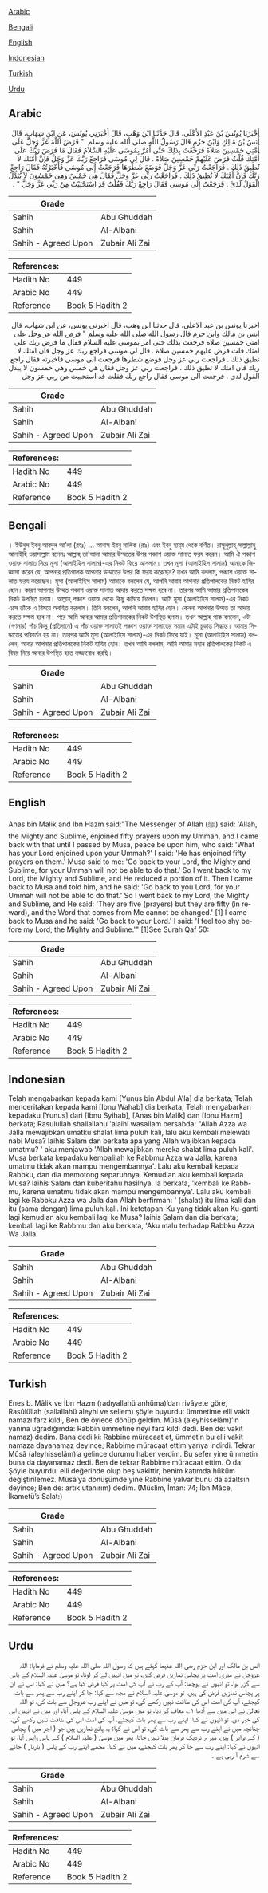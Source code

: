 [Arabic](#arabic)

[Bengali](#bengali)

[English](#english)

[Indonesian](#indonesian)

[Turkish](#turkish)

[Urdu](#urdu)

## Arabic


<div dir="rtl" lang="ar" style={{fontSize:'larger',backgroundColor:'#f8f9fa',padding:20}}>
أَخْبَرَنَا يُونُسُ بْنُ عَبْدِ الأَعْلَى، قَالَ حَدَّثَنَا ابْنُ وَهْبٍ، قَالَ أَخْبَرَنِي يُونُسُ، عَنِ ابْنِ شِهَابٍ، قَالَ أَنَسُ بْنُ مَالِكٍ وَابْنُ حَزْمٍ قَالَ رَسُولُ اللَّهِ صلى الله عليه وسلم ‏ "‏ فَرَضَ اللَّهُ عَزَّ وَجَلَّ عَلَى أُمَّتِي خَمْسِينَ صَلاَةً فَرَجَعْتُ بِذَلِكَ حَتَّى أَمُرَّ بِمُوسَى عَلَيْهِ السَّلاَمُ فَقَالَ مَا فَرَضَ رَبُّكَ عَلَى أُمَّتِكَ قُلْتُ فَرَضَ عَلَيْهِمْ خَمْسِينَ صَلاَةً ‏.‏ قَالَ لِي مُوسَى فَرَاجِعْ رَبَّكَ عَزَّ وَجَلَّ فَإِنَّ أُمَّتَكَ لاَ تُطِيقُ ذَلِكَ ‏.‏ فَرَاجَعْتُ رَبِّي عَزَّ وَجَلَّ فَوَضَعَ شَطْرَهَا فَرَجَعْتُ إِلَى مُوسَى فَأَخْبَرْتُهُ فَقَالَ رَاجِعْ رَبَّكَ فَإِنَّ أُمَّتَكَ لاَ تُطِيقُ ذَلِكَ ‏.‏ فَرَاجَعْتُ رَبِّي عَزَّ وَجَلَّ فَقَالَ هِيَ خَمْسٌ وَهِيَ خَمْسُونَ لاَ يُبَدَّلُ الْقَوْلُ لَدَىَّ ‏.‏ فَرَجَعْتُ إِلَى مُوسَى فَقَالَ رَاجِعْ رَبَّكَ فَقُلْتُ قَدِ اسْتَحْيَيْتُ مِنْ رَبِّي عَزَّ وَجَلَّ ‏"‏ ‏.‏
</div>
<div style={{backgroundColor:'#f8f9fa',padding:20, marginBottom: 10}}><table> <thead> <tr> <th>Grade</th> <th></th> </tr> </thead> <tbody> <tr><td>Sahih</td><td>Abu Ghuddah</td></tr><tr><td>Sahih</td><td>Al-Albani</td></tr><tr><td>Sahih - Agreed Upon</td><td>Zubair Ali Zai</td></tr></tbody></table><table> <thead> <tr> <th>References:</th> <th></th> </tr> </thead> <tbody><tr><td>Hadith No</td><td>449</td></tr><tr><td>Arabic No</td><td>449</td></tr><tr><td>Reference</td><td>Book 5 Hadith 2</td></tr></tbody></table></div>


<div dir="rtl" lang="ar" style={{fontSize:'larger',backgroundColor:'#f8f9fa',padding:20}}>
اخبرنا يونس بن عبد الاعلى، قال حدثنا ابن وهب، قال اخبرني يونس، عن ابن شهاب، قال انس بن مالك وابن حزم قال رسول الله صلى الله عليه وسلم " فرض الله عز وجل على امتي خمسين صلاة فرجعت بذلك حتى امر بموسى عليه السلام فقال ما فرض ربك على امتك قلت فرض عليهم خمسين صلاة . قال لي موسى فراجع ربك عز وجل فان امتك لا تطيق ذلك . فراجعت ربي عز وجل فوضع شطرها فرجعت الى موسى فاخبرته فقال راجع ربك فان امتك لا تطيق ذلك . فراجعت ربي عز وجل فقال هي خمس وهي خمسون لا يبدل القول لدى . فرجعت الى موسى فقال راجع ربك فقلت قد استحييت من ربي عز وجل
</div>
<div style={{backgroundColor:'#f8f9fa',padding:20, marginBottom: 10}}><table> <thead> <tr> <th>Grade</th> <th></th> </tr> </thead> <tbody> <tr><td>Sahih</td><td>Abu Ghuddah</td></tr><tr><td>Sahih</td><td>Al-Albani</td></tr><tr><td>Sahih - Agreed Upon</td><td>Zubair Ali Zai</td></tr></tbody></table><table> <thead> <tr> <th>References:</th> <th></th> </tr> </thead> <tbody><tr><td>Hadith No</td><td>449</td></tr><tr><td>Arabic No</td><td>449</td></tr><tr><td>Reference</td><td>Book 5 Hadith 2</td></tr></tbody></table></div>

## Bengali


<div dir="ltr" lang="bn" style={{fontSize:'larger',backgroundColor:'#f8f9fa',padding:20}}>
। ইউনুস ইবনু আবদুল আ’লা (রহঃ) ... আনাস ইবনু মালিক (রাঃ) এবং ইবনু হায্‌ম থেকে বর্ণিত। রাসূলুল্লাহ্‌ সাল্লাল্লাহু আলাইহি ওয়াসাল্লাম বলেনঃ আল্লাহ্‌ তা'আলা আমার উম্মতের উপর পঞ্চাশ ওয়াক্ত সালাত ফরয করেন। আমি ঐ পঞ্চাশ ওয়াক্ত সালাত নিয়ে মূসা (আলাইহিস সালাম)-এর নিকট ফিরে আসলাম। তখন মূসা (আলাইহিস সালাম) আমাকে জিজ্ঞাসা করেন যে, আপনার প্রতিপালক আপনার উম্মতের উপর কি ফরয করেছেন? তখন আমি বললাম, পঞ্চাশ ওয়াক্ত সালাত ফরয করেছেন। মূসা (আলাইহিস সালাম) আমাকে বললেন যে, আপনি আবার আপনার প্রতিপালকের নিকট হাযির হোন। কারণ আপনার উম্মত পঞ্চাশ ওয়াক্ত সালাত আদায় করতে সক্ষম হবে না। তারপর আমি আমার প্রতিপালকের নিকট উপস্থিত হলাম। আল্লাহ্‌ পঞ্চাশ ওয়াক্ত থেকে কিছু কমিয়ে দিলেন। আমি মূসা (আলাইহিস সালাম)-এর নিকট এসে তাঁকে এ বিষয়ে অবহিত করলাম। তিনি বললেন, আপনি আবার হাযির হোন। কেননা আপনার উম্মত তা আদায় করতে সক্ষম হবে না। পরে আমি আবার আমার প্রতিপালকের নিকট উপস্থিত হলাম। তখন আল্লাহ্‌ পাক বললেন, এটা (গণনার) পাঁচ কিন্তু (প্রতিদানে) এ পাঁচ ওয়াক্ত সালাতই পঞ্চাশ ওয়াক্ত সালাতের সমান এটাই চূড়ান্ত সিদ্ধান্ত। আমার সিদ্ধান্তের পরিবর্তন হয় না। তারপর আমি মূসা (আলাইহিস সালাম)-এর নিকট ফিরে যাই। মূসা (আলাইহিস সালাম) বললেন, আবার আপনার প্রতিপালকের নিকট হাযির হোন। তখন আমি বললাম, আমি আমার মহান প্রতিপালকের নিকট এ বিষয় নিয়ে আবার উপস্থিত হতে লজ্জাবোধ করছি।
</div>
<div style={{backgroundColor:'#f8f9fa',padding:20, marginBottom: 10}}><table> <thead> <tr> <th>Grade</th> <th></th> </tr> </thead> <tbody> <tr><td>Sahih</td><td>Abu Ghuddah</td></tr><tr><td>Sahih</td><td>Al-Albani</td></tr><tr><td>Sahih - Agreed Upon</td><td>Zubair Ali Zai</td></tr></tbody></table><table> <thead> <tr> <th>References:</th> <th></th> </tr> </thead> <tbody><tr><td>Hadith No</td><td>449</td></tr><tr><td>Arabic No</td><td>449</td></tr><tr><td>Reference</td><td>Book 5 Hadith 2</td></tr></tbody></table></div>

## English


<div dir="ltr" lang="en" style={{fontSize:'larger',backgroundColor:'#f8f9fa',padding:20}}>
Anas bin Malik and Ibn Hazm said:"The Messenger of Allah (ﷺ) said: 'Allah, the Mighty and Sublime, enjoined fifty prayers upon my Ummah, and I came back with that until I passed by Musa, peace be upon him, who said: 'What has your Lord enjoined upon your Ummah?' I said: 'He has enjoined fifty prayers on them.' Musa said to me: 'Go back to your Lord, the Mighty and Sublime, for your Ummah will not be able to do that.' So I went back to my Lord, the Mighty and Sublime, and He reduced a portion of it. Then I came back to Musa and told him, and he said: 'Go back to you Lord, for your Ummah will not be able to do that.' So I went back to my Lord, the Mighty and Sublime, and He said: 'They are five (prayers) but they are fifty (in reward), and the Word that comes from Me cannot be changed.' [1] I came back to Musa and he said: 'Go back to your Lord.' I said: 'I feel too shy before my Lord, the Mighty and Sublime.'" [1]See Surah Qaf 50:
</div>
<div style={{backgroundColor:'#f8f9fa',padding:20, marginBottom: 10}}><table> <thead> <tr> <th>Grade</th> <th></th> </tr> </thead> <tbody> <tr><td>Sahih</td><td>Abu Ghuddah</td></tr><tr><td>Sahih</td><td>Al-Albani</td></tr><tr><td>Sahih - Agreed Upon</td><td>Zubair Ali Zai</td></tr></tbody></table><table> <thead> <tr> <th>References:</th> <th></th> </tr> </thead> <tbody><tr><td>Hadith No</td><td>449</td></tr><tr><td>Arabic No</td><td>449</td></tr><tr><td>Reference</td><td>Book 5 Hadith 2</td></tr></tbody></table></div>

## Indonesian


<div dir="ltr" lang="id" style={{fontSize:'larger',backgroundColor:'#f8f9fa',padding:20}}>
Telah mengabarkan kepada kami [Yunus bin Abdul A'la] dia berkata; Telah menceritakan kepada kami [Ibnu Wahab] dia berkata; Telah mengabarkan kepadaku [Yunus] dari [Ibnu Syihab], [Anas bin Malik] dan [Ibnu Hazm] berkata; Rasulullah shallallahu 'alaihi wasallam bersabda: "Allah Azza wa Jalla mewajibkan umatku shalat lima puluh kali, lalu aku kembali melewati nabi Musa? laihis Salam dan berkata apa yang Allah wajibkan kepada umatmu? ' aku menjawab 'Allah mewajibkan mereka shalat lima puluh kali'. Musa berkata kepadaku kembalilah ke Rabbmu Azza wa Jalla, karena umatmu tidak akan mampu mengembannya'. Lalu aku kembali kepada Rabbku, dan dia memotong separuhnya. Kemudian aku kembali kepada Musa? laihis Salam dan kuberitahu hasilnya. Ia berkata, 'kembali ke Rabb-mu, karena umatmu tidak akan mampu mengembannya'. Lalu aku kembali lagi ke Rabbku Azza wa Jalla dan Allah berfirman: ' (shalat) itu lima kali dan itu (sama dengan) lima puluh kali. Ini ketetapan-Ku yang tidak akan Ku-ganti lagi kemudian aku kembali lagi ke Musa? laihis Salam dan dia berkata; kembali lagi ke Rabbmu dan aku berkata, 'Aku malu terhadap Rabbku Azza Wa Jalla
</div>
<div style={{backgroundColor:'#f8f9fa',padding:20, marginBottom: 10}}><table> <thead> <tr> <th>Grade</th> <th></th> </tr> </thead> <tbody> <tr><td>Sahih</td><td>Abu Ghuddah</td></tr><tr><td>Sahih</td><td>Al-Albani</td></tr><tr><td>Sahih - Agreed Upon</td><td>Zubair Ali Zai</td></tr></tbody></table><table> <thead> <tr> <th>References:</th> <th></th> </tr> </thead> <tbody><tr><td>Hadith No</td><td>449</td></tr><tr><td>Arabic No</td><td>449</td></tr><tr><td>Reference</td><td>Book 5 Hadith 2</td></tr></tbody></table></div>

## Turkish


<div dir="ltr" lang="tr" style={{fontSize:'larger',backgroundColor:'#f8f9fa',padding:20}}>
Enes b. Mâlik ve İbn Hazm (radıyallahü anhüma)’dan rivâyete göre, Rasûlüllah (sallallahü aleyhi ve sellem) şöyle buyurdu: ümmetime elli vakit namazı farz kıldı, Ben de öylece dönüp geldim. Mûsâ (aleyhisselâm)’ın yanına uğradığımda: Rabbin ümmetine neyi farz kıldı dedi. Ben de: vakit namaz) dedim. Bana dedi ki: Rabbine müracaat et, ümmetin bu elli vakit namaza dayanamaz deyince; Rabbime müracaat ettim yarıya indirdi. Tekrar Mûsâ (aleyhisselâm)’a gelince durumu haber verdim. Bu sefer yine ümmetin buna da dayanamaz dedi. Ben de tekrar Rabbime müracaat ettim. O da: Şöyle buyurdu: elli değerinde olup beş vakittir, benim katımda hüküm değiştirilemez. Mûsâ’ya dönüşümde yine Rabbine yalvar bunu da azaltsın deyince; Ben de: artık utanırım) dedim. (Müslim, İman: 74; İbn Mâce, İkametü’s Salat:)
</div>
<div style={{backgroundColor:'#f8f9fa',padding:20, marginBottom: 10}}><table> <thead> <tr> <th>Grade</th> <th></th> </tr> </thead> <tbody> <tr><td>Sahih</td><td>Abu Ghuddah</td></tr><tr><td>Sahih</td><td>Al-Albani</td></tr><tr><td>Sahih - Agreed Upon</td><td>Zubair Ali Zai</td></tr></tbody></table><table> <thead> <tr> <th>References:</th> <th></th> </tr> </thead> <tbody><tr><td>Hadith No</td><td>449</td></tr><tr><td>Arabic No</td><td>449</td></tr><tr><td>Reference</td><td>Book 5 Hadith 2</td></tr></tbody></table></div>

## Urdu


<div dir="rtl" lang="ur" style={{fontSize:'larger',backgroundColor:'#f8f9fa',padding:20}}>
انس بن مالک اور ابن حزم رضی اللہ عنہما کہتے ہیں کہ رسول اللہ صلی اللہ علیہ وسلم نے فرمایا: اللہ عزوجل نے میری امت پر پچاس نمازیں فرض کیں، تو میں انہیں لے کر لوٹا، تو موسیٰ علیہ السلام کے پاس سے گزر ہوا، تو انہوں نے پوچھا: آپ کے رب نے آپ کی امت پر کیا فرض کیا ہے؟ میں نے کہا: اس نے ان پر پچاس نمازیں فرض کی ہیں، تو موسیٰ علیہ السلام نے مجھ سے کہا: جا کر اپنے رب سے پھر سے بات کیجئے، آپ کی امت اس کی طاقت نہیں رکھے گی، تو میں نے اپنے رب عزوجل سے بات کی، تو اللہ تعالیٰ نے اس میں سے آدھا ۱؎ معاف کر دیا، تو میں موسیٰ علیہ السلام کے پاس آیا، اور میں نے انہیں اس کی خبر دی، تو انہوں نے کہا: اپنے رب سے پھر بات کیجئے، آپ کی امت اس کی طاقت نہیں رکھے گی، چنانچہ میں نے اپنے رب سے پھر سے بات کی، تو اس نے کہا: یہ پانچ نمازیں ہیں جو ( اجر میں ) پچاس ( کے برابر ) ہیں، میرے نزدیک فرمان بدلا نہیں جاتا، پھر میں موسیٰ ( علیہ السلام ) کے پاس واپس آیا، تو انہوں نے کہا: اپنے رب سے جا کر پھر بات کیجئے، میں نے کہا: مجھے اپنے رب کے پاس ( باربار ) جانے سے شرم آ رہی ہے ۔
</div>
<div style={{backgroundColor:'#f8f9fa',padding:20, marginBottom: 10}}><table> <thead> <tr> <th>Grade</th> <th></th> </tr> </thead> <tbody> <tr><td>Sahih</td><td>Abu Ghuddah</td></tr><tr><td>Sahih</td><td>Al-Albani</td></tr><tr><td>Sahih - Agreed Upon</td><td>Zubair Ali Zai</td></tr></tbody></table><table> <thead> <tr> <th>References:</th> <th></th> </tr> </thead> <tbody><tr><td>Hadith No</td><td>449</td></tr><tr><td>Arabic No</td><td>449</td></tr><tr><td>Reference</td><td>Book 5 Hadith 2</td></tr></tbody></table></div>